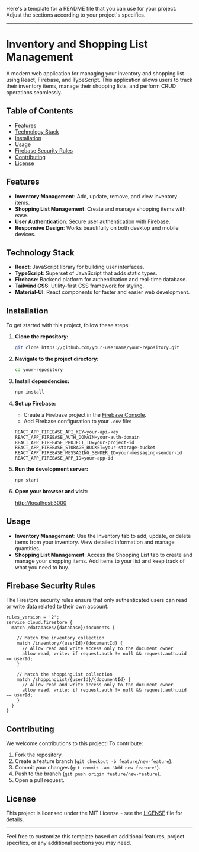 Here's a template for a README file that you can use for your project. Adjust the sections according to your project's specifics.

---

# Inventory and Shopping List Management

A modern web application for managing your inventory and shopping list using React, Firebase, and TypeScript. This application allows users to track their inventory items, manage their shopping lists, and perform CRUD operations seamlessly.

## Table of Contents

- [Features](#features)
- [Technology Stack](#technology-stack)
- [Installation](#installation)
- [Usage](#usage)
- [Firebase Security Rules](#firebase-security-rules)
- [Contributing](#contributing)
- [License](#license)

## Features

- **Inventory Management**: Add, update, remove, and view inventory items.
- **Shopping List Management**: Create and manage shopping items with ease.
- **User Authentication**: Secure user authentication with Firebase.
- **Responsive Design**: Works beautifully on both desktop and mobile devices.

## Technology Stack

- **React**: JavaScript library for building user interfaces.
- **TypeScript**: Superset of JavaScript that adds static types.
- **Firebase**: Backend platform for authentication and real-time database.
- **Tailwind CSS**: Utility-first CSS framework for styling.
- **Material-UI**: React components for faster and easier web development.

## Installation

To get started with this project, follow these steps:

1. **Clone the repository:**

    ```bash
    git clone https://github.com/your-username/your-repository.git
    ```

2. **Navigate to the project directory:**

    ```bash
    cd your-repository
    ```

3. **Install dependencies:**

    ```bash
    npm install
    ```

4. **Set up Firebase:**

    - Create a Firebase project in the [Firebase Console](https://console.firebase.google.com/).
    - Add Firebase configuration to your `.env` file:

    ```env
    REACT_APP_FIREBASE_API_KEY=your-api-key
    REACT_APP_FIREBASE_AUTH_DOMAIN=your-auth-domain
    REACT_APP_FIREBASE_PROJECT_ID=your-project-id
    REACT_APP_FIREBASE_STORAGE_BUCKET=your-storage-bucket
    REACT_APP_FIREBASE_MESSAGING_SENDER_ID=your-messaging-sender-id
    REACT_APP_FIREBASE_APP_ID=your-app-id
    ```

5. **Run the development server:**

    ```bash
    npm start
    ```

6. **Open your browser and visit:**

    [http://localhost:3000](http://localhost:3000)

## Usage

- **Inventory Management**: Use the Inventory tab to add, update, or delete items from your inventory. View detailed information and manage quantities.
- **Shopping List Management**: Access the Shopping List tab to create and manage your shopping items. Add items to your list and keep track of what you need to buy.

## Firebase Security Rules

The Firestore security rules ensure that only authenticated users can read or write data related to their own account.

```plaintext
rules_version = '2';
service cloud.firestore {
  match /databases/{database}/documents {

    // Match the inventory collection
    match /inventory/{userId}/{documentId} {
      // Allow read and write access only to the document owner
      allow read, write: if request.auth != null && request.auth.uid == userId;
    }

    // Match the shoppingList collection
    match /shoppingList/{userId}/{documentId} {
      // Allow read and write access only to the document owner
      allow read, write: if request.auth != null && request.auth.uid == userId;
    }
  }
}
```

## Contributing

We welcome contributions to this project! To contribute:

1. Fork the repository.
2. Create a feature branch (`git checkout -b feature/new-feature`).
3. Commit your changes (`git commit -am 'Add new feature'`).
4. Push to the branch (`git push origin feature/new-feature`).
5. Open a pull request.

## License

This project is licensed under the MIT License - see the [LICENSE](LICENSE) file for details.

---

Feel free to customize this template based on additional features, project specifics, or any additional sections you may need.